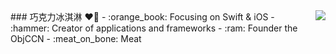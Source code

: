 <img align="right" src="https://github-readme-stats.vercel.app/api?username=chocookie7&show_icons=true&icon_color=CE1D2D&text_color=718096&bg_color=ffffff&hide_title=true" />
### 巧克力冰淇淋 ❤👋
- :orange_book: Focusing on Swift & iOS
- :hammer: Creator of applications and frameworks
- :ram: Founder the ObjCCN
- :meat_on_bone: Meat 
